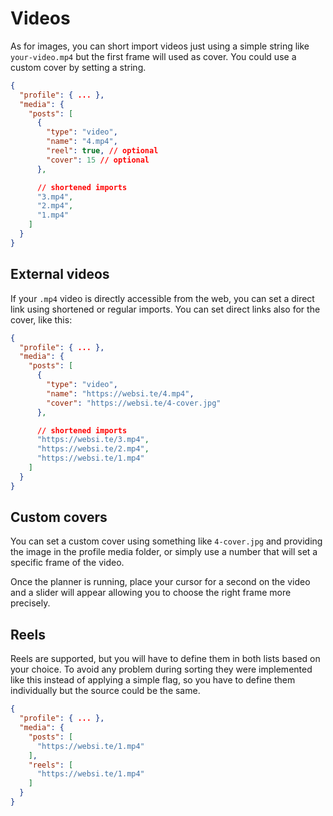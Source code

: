 # Videos

As for images, you can short import videos just using a simple string like `your-video.mp4` but the first frame will used as cover.
You could use a custom cover by setting a string.

```json
{
  "profile": { ... },
  "media": {
    "posts": [
      {
        "type": "video",
        "name": "4.mp4",
        "reel": true, // optional
        "cover": 15 // optional
      },

      // shortened imports
      "3.mp4",
      "2.mp4",
      "1.mp4"
    ]
  }
}
```

## External videos

If your `.mp4` video is directly accessible from the web, you can set a direct link using shortened or regular imports.
You can set direct links also for the cover, like this:

```json
{
  "profile": { ... },
  "media": {
    "posts": [
      {
        "type": "video",
        "name": "https://websi.te/4.mp4",
        "cover": "https://websi.te/4-cover.jpg"
      },

      // shortened imports
      "https://websi.te/3.mp4",
      "https://websi.te/2.mp4",
      "https://websi.te/1.mp4"
    ]
  }
}
```

## Custom covers

You can set a custom cover using something like `4-cover.jpg` and providing the image in the profile media folder, or simply use a number that will set a specific frame of the video.

Once the planner is running, place your cursor for a second on the video and a slider will appear allowing you to choose the right frame more precisely.

## Reels

Reels are supported, but you will have to define them in both lists based on your choice.
To avoid any problem during sorting they were implemented like this instead of applying a simple flag, so you have to define them individually but the source could be the same.

```json
{
  "profile": { ... },
  "media": {
    "posts": [
      "https://websi.te/1.mp4"
    ],
    "reels": [
      "https://websi.te/1.mp4"
    ]
  }
}
```